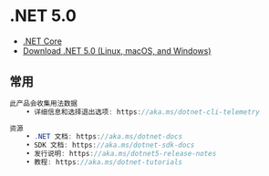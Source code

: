 # .NET 5.0

- [.NET Core](https://dotnet.microsoft.com/download/dotnet-core)
- [Download .NET 5.0 (Linux, macOS, and Windows)](https://dotnet.microsoft.com/download/dotnet/5.0?utm_source=dotnet-website&utm_medium=banner&utm_campaign=preview5-banner)

## 常用

```c#
此产品会收集用法数据
    • 详细信息和选择退出选项: https://aka.ms/dotnet-cli-telemetry

资源
    • .NET 文档: https://aka.ms/dotnet-docs
    • SDK 文档: https://aka.ms/dotnet-sdk-docs
    • 发行说明: https://aka.ms/dotnet5-release-notes
    • 教程: https://aka.ms/dotnet-tutorials
```
